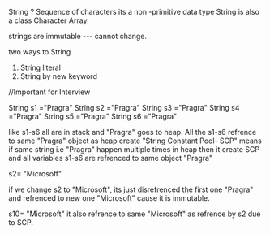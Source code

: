 String ?   Sequence of characters
its a non -primitive data type
String is also a class
Character Array

strings are immutable --- cannot change.

two ways to String
1. String literal
2. String by new keyword

//Important for Interview


String s1 ="Pragra"
String s2 ="Pragra"
String s3 ="Pragra"
String s4 ="Pragra"
String s5 ="Pragra"
String s6 ="Pragra"

like s1-s6 all are in stack and "Pragra" goes to heap. All the s1-s6 refrence to same "Pragra" object as heap create 
"String Constant Pool- SCP" means if same string i.e "Pragra" happen multiple times in heap then it create SCP and all
variables s1-s6 are refrenced to same object "Pragra"

s2= "Microsoft"

if we change s2 to "Microsoft", its just disrefrenced the first one "Pragra" and refrenced to new one "Microsoft"
cause it is immutable.

s10= "Microsoft"
it also refrence to same "Microsoft" as refrence by s2 due to SCP.